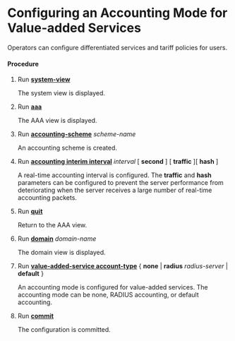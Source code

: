 Configuring an Accounting Mode for Value-added Services
=======================================================

Operators can configure differentiated services and tariff policies for users.

#### Procedure

1. Run [**system-view**](cmdqueryname=system-view)
   
   
   
   The system view is displayed.
2. Run [**aaa**](cmdqueryname=aaa)
   
   
   
   The AAA view is displayed.
3. Run [**accounting-scheme**](cmdqueryname=accounting-scheme) *scheme-name*
   
   
   
   An accounting scheme is created.
4. Run [**accounting interim interval**](cmdqueryname=accounting+interim+interval) *interval* [ **second** ] [ **traffic** ][ **hash** ]
   
   
   
   A real-time accounting interval is configured. The **traffic** and **hash** parameters can be configured to prevent the server performance from deteriorating when the server receives a large number of real-time accounting packets.
5. Run [**quit**](cmdqueryname=quit)
   
   
   
   Return to the AAA view.
6. Run [**domain**](cmdqueryname=domain) *domain-name*
   
   
   
   The domain view is displayed.
7. Run [**value-added-service account-type**](cmdqueryname=value-added-service+account-type) { **none** | **radius** *radius-server* | **default** }
   
   
   
   An accounting mode is configured for value-added services. The accounting mode can be none, RADIUS accounting, or default accounting.
8. Run [**commit**](cmdqueryname=commit)
   
   
   
   The configuration is committed.